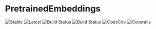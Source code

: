 # PretrainedEmbeddings

[![Stable](https://img.shields.io/badge/docs-stable-blue.svg)](https://JuliaText.github.io/PretrainedEmbeddings.jl/stable)
[![Latest](https://img.shields.io/badge/docs-latest-blue.svg)](https://JuliaText.github.io/PretrainedEmbeddings.jl/latest)
[![Build Status](https://travis-ci.org/JuliaText/PretrainedEmbeddings.jl.svg?branch=master)](https://travis-ci.org/JuliaText/PretrainedEmbeddings.jl)
[![Build Status](https://ci.appveyor.com/api/projects/status/github/JuliaText/PretrainedEmbeddings.jl?svg=true)](https://ci.appveyor.com/project/JuliaText/PretrainedEmbeddings-jl)
[![CodeCov](https://codecov.io/gh/JuliaText/PretrainedEmbeddings.jl/branch/master/graph/badge.svg)](https://codecov.io/gh/JuliaText/PretrainedEmbeddings.jl)
[![Coveralls](https://coveralls.io/repos/github/JuliaText/PretrainedEmbeddings.jl/badge.svg?branch=master)](https://coveralls.io/github/JuliaText/PretrainedEmbeddings.jl?branch=master)
